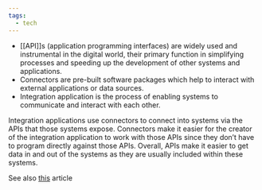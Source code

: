 ```yaml
---
tags:
  - tech
---
```

- [[API]]s (application programming interfaces) are widely used and instrumental in the digital world, their primary function in simplifying processes and speeding up the development of other systems and applications.
- Connectors are pre-built software packages which help to interact with external applications or data sources.
- Integration application is the process of enabling systems to communicate and interact with each other.

Integration applications use connectors to connect into systems via the APIs that those systems expose. Connectors make it easier for the creator of the integration application to work with those APIs since they don’t have to program directly against those APIs. Overall, APIs make it easier to get data in and out of the systems as they are usually included within these systems.

See also [this](https://www.mulesoft.com/api/management/difference-between-apis-connectors-integration-applications) article